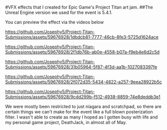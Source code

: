 #VFX effects that I created for Epic Game's Project Titan art jam. 
##The Unreal Engine version we used for the event is 5.4.1. 

You can preview the effect via the videos below

https://github.com/Josephy5/Project-Titan-Submissions/assets/59676928/1dbdcb81-7777-46cb-8fe3-5725d1624ace


https://github.com/Josephy5/Project-Titan-Submissions/assets/59676928/2f1db76b-ab0e-4558-b07a-f9eb4e6d2c5d



https://github.com/Josephy5/Project-Titan-Submissions/assets/59676928/31b05964-5f87-4f3d-aa1b-1027083397fe



https://github.com/Josephy5/Project-Titan-Submissions/assets/59676928/2f072d35-5434-4822-a257-9eea28922b5c



https://github.com/Josephy5/Project-Titan-Submissions/assets/59676928/9cdd299b-f512-4938-8859-74e8deddb3e1

We were mostly been restricted to just niagara and scratchpad, so there are certain things we can't make for the event like a full blown posterization filter.
I wasn't able to create as many I hoped as I gotten busy with life and my personal game project, DeathJack, in almost all of May.
